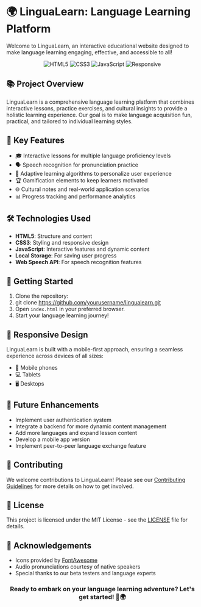 # 🌍 LinguaLearn: Language Learning Platform

Welcome to LinguaLearn, an interactive educational website designed to make language learning engaging, effective, and accessible to all!

<div align="center">

![HTML5](https://img.shields.io/badge/html5-%23E34F26.svg?style=for-the-badge&logo=html5&logoColor=white)
![CSS3](https://img.shields.io/badge/css3-%231572B6.svg?style=for-the-badge&logo=css3&logoColor=white)
![JavaScript](https://img.shields.io/badge/javascript-%23323330.svg?style=for-the-badge&logo=javascript&logoColor=%23F7DF1E)
![Responsive](https://img.shields.io/badge/Responsive-Design-blue?style=for-the-badge)

</div>

## 📚 Project Overview

LinguaLearn is a comprehensive language learning platform that combines interactive lessons, practice exercises, and cultural insights to provide a holistic learning experience. Our goal is to make language acquisition fun, practical, and tailored to individual learning styles.

## 🌟 Key Features

- 🎓 Interactive lessons for multiple language proficiency levels
- 🗣️ Speech recognition for pronunciation practice
- 🧠 Adaptive learning algorithms to personalize user experience
- 🏆 Gamification elements to keep learners motivated
- 🌐 Cultural notes and real-world application scenarios
- 📊 Progress tracking and performance analytics

## 🛠️ Technologies Used

- **HTML5**: Structure and content
- **CSS3**: Styling and responsive design
- **JavaScript**: Interactive features and dynamic content
- **Local Storage**: For saving user progress
- **Web Speech API**: For speech recognition features

## 🚀 Getting Started

1. Clone the repository:
2. git clone https://github.com/yourusername/lingualearn.git
3. Open `index.html` in your preferred browser.
3. Start your language learning journey!

## 📱 Responsive Design

LinguaLearn is built with a mobile-first approach, ensuring a seamless experience across devices of all sizes:

- 📱 Mobile phones
- 💻 Tablets
- 🖥️ Desktops

## 🔮 Future Enhancements

- Implement user authentication system
- Integrate a backend for more dynamic content management
- Add more languages and expand lesson content
- Develop a mobile app version
- Implement peer-to-peer language exchange feature

## 🤝 Contributing

We welcome contributions to LinguaLearn! Please see our [Contributing Guidelines](CONTRIBUTING.md) for more details on how to get involved.

## 📄 License

This project is licensed under the MIT License - see the [LICENSE](LICENSE) file for details.

## 🙏 Acknowledgements

- Icons provided by [FontAwesome](https://fontawesome.com/)
- Audio pronunciations courtesy of native speakers
- Special thanks to our beta testers and language experts

<div align="center">

### Ready to embark on your language learning adventure? Let's get started! 🚀🌍

</div>
